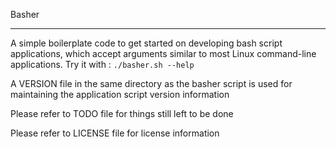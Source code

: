 Basher
******
A simple boilerplate code to get started on developing bash script applications, which accept arguments similar to most Linux command-line applications.
Try it with :
`./basher.sh --help`

A VERSION file in the same directory as the basher script is used for maintaining the application script version information

Please refer to TODO file for things still left to be done

Please refer to LICENSE file for license information
